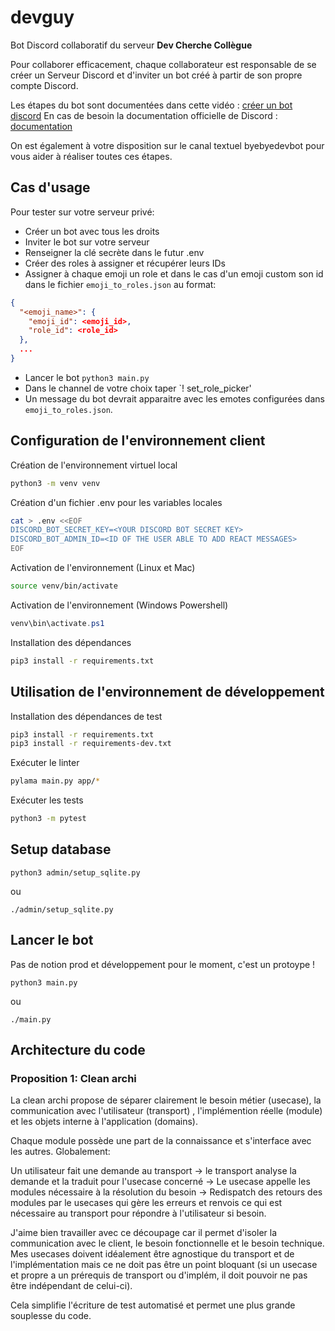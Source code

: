 # devguy

Bot Discord collaboratif du serveur **Dev Cherche Collègue**

Pour collaborer efficacement, chaque collaborateur est responsable de se créer un Serveur Discord et d'inviter un bot
créé à partir de son propre compte Discord.

Les étapes du bot sont documentées dans cette
vidéo : [créer un bot discord](https://www.youtube.com/watch?v=AeCytN_eQII)
En cas de besoin la documentation officielle de Discord : [documentation](https://discord.com/developers/docs/intro)

On est également à votre disposition sur le canal textuel byebyedevbot pour vous aider à réaliser toutes ces étapes.

## Cas d'usage

Pour tester sur votre serveur privé:

- Créer un bot avec tous les droits
- Inviter le bot sur votre serveur
- Renseigner la clé secrète dans le futur .env
- Créer des roles à assigner et récupérer leurs IDs
- Assigner à chaque emoji un role et dans le cas d'un emoji custom son id dans le fichier `emoji_to_roles.json` au
  format:

```json
{
  "<emoji_name>": {
    "emoji_id": <emoji_id>,
    "role_id": <role_id>
  },
  ...
}
```

- Lancer le bot `python3 main.py`
- Dans le channel de votre choix taper `! set_role_picker'
- Un message du bot devrait apparaitre avec les emotes configurées dans `emoji_to_roles.json`.

## Configuration de l'environnement client

Création de l'environnement virtuel local

```bash
python3 -m venv venv
```

Création d'un fichier .env pour les variables locales

```bash
cat > .env <<EOF
DISCORD_BOT_SECRET_KEY=<YOUR DISCORD BOT SECRET KEY>
DISCORD_BOT_ADMIN_ID=<ID OF THE USER ABLE TO ADD REACT MESSAGES>
EOF
```

Activation de l'environnement (Linux et Mac)

```bash
source venv/bin/activate
```

Activation de l'environnement (Windows Powershell)

```powershell
venv\bin\activate.ps1
```

Installation des dépendances

```bash
pip3 install -r requirements.txt
```

## Utilisation de l'environnement de développement

Installation des dépendances de test

```bash
pip3 install -r requirements.txt
pip3 install -r requirements-dev.txt
```

Exécuter le linter

```bash
pylama main.py app/*
```

Exécuter les tests

```bash
python3 -m pytest
```

## Setup database

```
python3 admin/setup_sqlite.py
```

ou

```
./admin/setup_sqlite.py
```

## Lancer le bot

Pas de notion prod et développement pour le moment, c'est un protoype !

```
python3 main.py
```

ou

```
./main.py
```

## Architecture du code

### Proposition 1: Clean archi

La clean archi propose de séparer clairement le besoin métier (usecase), la communication avec l'utilisateur (transport)
, l'implémention réelle (module) et les objets interne à l'application (domains).

Chaque module possède une part de la connaissance et s'interface avec les autres. Globalement:

Un utilisateur fait une demande au transport -> le transport analyse la demande et la traduit pour l'usecase concerné ->
Le usecase appelle les modules nécessaire à la résolution du besoin -> Redispatch des retours des modules par le
usecases qui gère les erreurs et renvois ce qui est nécessaire au transport pour répondre à l'utilisateur si besoin.

J'aime bien travailler avec ce découpage car il permet d'isoler la communication avec le client, le besoin fonctionnelle
et le besoin technique. Mes usecases doivent idéalement être agnostique du transport et de l'implémentation mais ce ne
doit pas être un point bloquant (si un usecase et propre a un prérequis de transport ou d'implém, il doit pouvoir ne pas
être indépendant de celui-ci).

Cela simplifie l'écriture de test automatisé et permet une plus grande souplesse du code.
